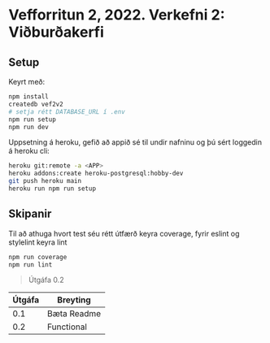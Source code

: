 # Vefforritun 2, 2022. Verkefni 2: Viðburðakerfi

## Setup

Keyrt með:

```bash
npm install
createdb vef2v2
# setja rétt DATABASE_URL í .env
npm run setup
npm run dev
```

Uppsetning á heroku, gefið að appið sé til undir nafninu <APP> og þú sért loggedin á heroku cli:

```bash
heroku git:remote -a <APP>
heroku addons:create heroku-postgresql:hobby-dev
git push heroku main
heroku run npm run setup
```

## Skipanir

Til að athuga hvort test séu rétt útfærð keyra coverage, fyrir eslint og stylelint keyra lint

```bash
npm run coverage
npm run lint
```



> Útgáfa 0.2

| Útgáfa | Breyting      |
| ------ | ------------- |
| 0.1    | Bæta Readme   |
| 0.2    | Functional    |
